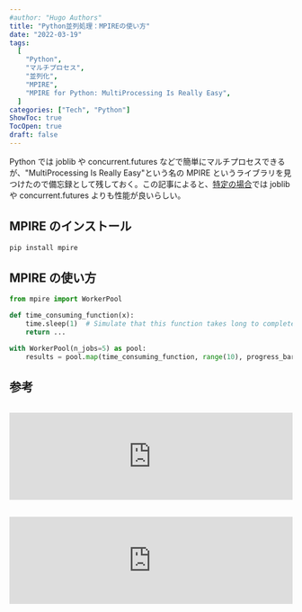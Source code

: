 ```yaml
---
#author: "Hugo Authors"
title: "Python並列処理：MPIREの使い方"
date: "2022-03-19"
tags:
  [
    "Python",
    "マルチプロセス",
    "並列化",
    "MPIRE",
    "MPIRE for Python: MultiProcessing Is Really Easy",
  ]
categories: ["Tech", "Python"]
ShowToc: true
TocOpen: true
draft: false
---
```


Python では joblib や concurrent.futures などで簡単にマルチプロセスできるが、"MultiProcessing Is Really Easy"という名の MPIRE というライブラリを見つけたので備忘録として残しておく。この記事によると、[特定の場合](https://towardsdatascience.com/mpire-for-python-multiprocessing-is-really-easy-d2ae7999a3e9)では joblib や concurrent.futures よりも性能が良いらしい。

## MPIRE のインストール

```bash
pip install mpire
```

## MPIRE の使い方

```python
from mpire import WorkerPool

def time_consuming_function(x):
    time.sleep(1)  # Simulate that this function takes long to complete
    return ...

with WorkerPool(n_jobs=5) as pool:
    results = pool.map(time_consuming_function, range(10), progress_bar=True)

```

## 参考

<iframe class="hatenablogcard" style="width:100%;height:155px;margin:15px 0;max-width:720px;" title="Getting started" src="https://hatenablog-parts.com/embed?url=https://slimmer-ai.github.io/mpire/getting_started.html" frameborder="0" scrolling="no"></iframe>

<iframe class="hatenablogcard" style="width:100%;height:155px;margin:15px 0;max-width:720px;" title="MPIRE for Python: MultiProcessing Is Really Easy" src="https://hatenablog-parts.com/embed?url=https://towardsdatascience.com/mpire-for-python-multiprocessing-is-really-easy-d2ae7999a3e9/" frameborder="0" scrolling="no"></iframe>
